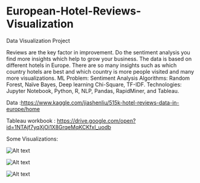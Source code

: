 # European-Hotel-Reviews-Visualization
Data Visualization Project 

Reviews are the key factor in improvement. Do the sentiment analysis you find more insights which help to grow your business. The data is based on different hotels in Europe. There are so many insights such as which country hotels are best and which country is more people visited and many more visualizations.
ML Problem: Sentiment Analysis
Algorithms: Random Forest, Naïve Bayes, Deep learning Chi-Square, TF-IDF.
Technologies: Jupyter Notebook, Python, R, NLP, Pandas, RapidMiner, and Tableau.

Data :https://www.kaggle.com/jiashenliu/515k-hotel-reviews-data-in-europe/home

Tableau workbook : https://drive.google.com/open?id=1NTAjf7yqXjOi1X8GrqeMqKCKfxI_uodb


Some Visualizations: 


![Alt text](https://github.com/sanjukladher/European-Hotel-Reviews-Visualization/blob/master/Scatter%20plot%2B%20box%20plot.png?raw=true "Optional Title")


![Alt text](https://github.com/sanjukladher/European-Hotel-Reviews-Visualization/blob/master/Map%20chart.png?raw=true "Optional Title")


![Alt text](https://github.com/sanjukladher/European-Hotel-Reviews-Visualization/blob/master/box%20whisker%20plot.png?raw=true "Optional Title")

